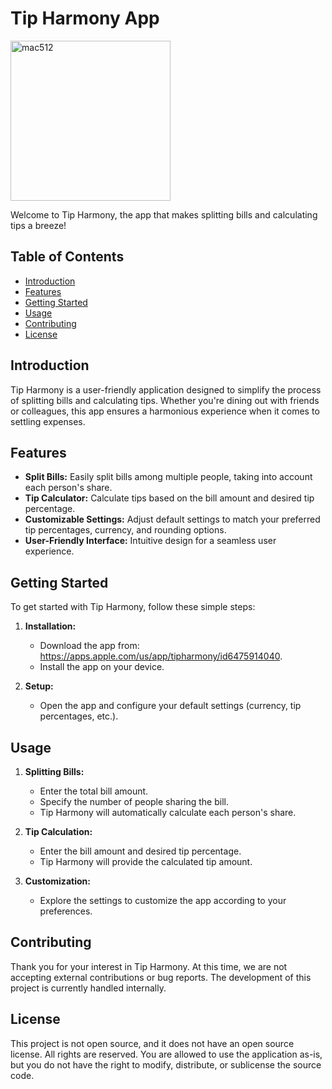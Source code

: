# Tip Harmony App

<img width="256" alt="mac512" src="https://github.com/st-yim/TipHarmony/assets/129474155/93701375-9cc8-41cd-97d8-efb256faad42">

Welcome to Tip Harmony, the app that makes splitting bills and calculating tips a breeze!

## Table of Contents
- [Introduction](#introduction)
- [Features](#features)
- [Getting Started](#getting-started)
- [Usage](#usage)
- [Contributing](#contributing)
- [License](#license)

## Introduction

Tip Harmony is a user-friendly application designed to simplify the process of splitting bills and calculating tips. Whether you're dining out with friends or colleagues, this app ensures a harmonious experience when it comes to settling expenses.

## Features

- **Split Bills:** Easily split bills among multiple people, taking into account each person's share.
- **Tip Calculator:** Calculate tips based on the bill amount and desired tip percentage.
- **Customizable Settings:** Adjust default settings to match your preferred tip percentages, currency, and rounding options.
- **User-Friendly Interface:** Intuitive design for a seamless user experience.

## Getting Started

To get started with Tip Harmony, follow these simple steps:

1. **Installation:**
   - Download the app from: https://apps.apple.com/us/app/tipharmony/id6475914040.
   - Install the app on your device.

2. **Setup:**
   - Open the app and configure your default settings (currency, tip percentages, etc.).

## Usage

1. **Splitting Bills:**
   - Enter the total bill amount.
   - Specify the number of people sharing the bill.
   - Tip Harmony will automatically calculate each person's share.

2. **Tip Calculation:**
   - Enter the bill amount and desired tip percentage.
   - Tip Harmony will provide the calculated tip amount.

3. **Customization:**
   - Explore the settings to customize the app according to your preferences.

## Contributing

Thank you for your interest in Tip Harmony. At this time, we are not accepting external contributions or bug reports. The development of this project is currently handled internally.

## License

This project is not open source, and it does not have an open source license. All rights are reserved. You are allowed to use the application as-is, but you do not have the right to modify, distribute, or sublicense the source code.

